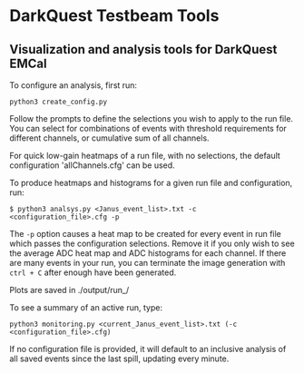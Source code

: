 # DarkQuest Testbeam Tools
## Visualization and analysis tools for DarkQuest EMCal

To configure an analysis, first run:
```
python3 create_config.py
```
Follow the prompts to define the selections you wish to apply to the run file. You can select for combinations of events with threshold requirements for different channels, or cumulative sum of all channels.

For quick low-gain heatmaps of a run file, with no selections, the default configuration 'allChannels.cfg' can be used.


To produce heatmaps and histograms for a given run file and configuration, run:
```
$ python3 analsys.py <Janus_event_list>.txt -c <configuration_file>.cfg -p
```

The `-p` option causes a heat map to be created for every event in run file which passes the configuration selections. Remove it if you only wish to see the average ADC heat map and ADC histograms for each channel. If there are many events in your run, you can terminate the image generation with `ctrl + C` after enough have been generated.

Plots are saved in ./output/run<runNumber>_<configName>/

To see a summary of an active run, type:
```
python3 monitoring.py <current_Janus_event_list>.txt (-c <configuration_file>.cfg)
```
If no configuration file is provided, it will default to an inclusive analysis of all saved events since the last spill, updating every minute.